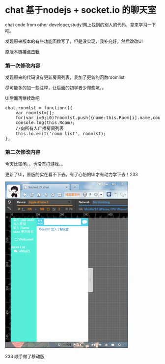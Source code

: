 # chat 基于nodejs + socket.io 的聊天室
<p>chat code from other developer,study!网上找到的别人的代码，拿来学习一下吧。</p>

<p>发现原来版本的有些功能函数写了，但是没实现，我补充好，然后改改UI</p>
<p>原版本链接<a href="https://github.com/lcxfs1991/chat-socket.io">点击我</a></p>
<h3>第一次修改内容</h3>
<p>发现原来的代码没有更新房间列表，我加了更新的函数roomlist</p>
<p>尽可能多的加一些注释，让后面的初学者少爬些坑。。</p>
<p>UI后面再继续改吧</p>
<pre>
chat.roomlst = function(){
	var roomlst=[];
	for(var i=0;i<this.Room.length;i++)(this.Room[i].count>0)?roomlst.push({name:this.Room[i].name,count:this.Room[i].count}):null;
	console.log(this.Room);
	//向所有人广播房间列表
	this.io.emit('room list', roomlst);
};
</pre>
<h3>第二次修改内容</h3>
<p>今天比较闲。。也没有打游戏。。</p>
<p>更新了UI，原版的实在看不下去。有了心怡的UI才有动力学下去！233</p>
<img src="https://github.com/wangmoumei/chat/blob/master/public/image/ver2.0.png" width=400/>
<p>233 顺手做了移动版</p>
